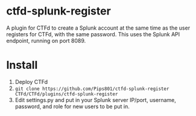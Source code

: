 # ctfd-splunk-register

A plugin for CTFd to create a Splunk account at the same time as the user registers for CTFd, with the same password.
This uses the Splunk API endpoint, running on port 8089.

# Install

1. Deploy CTFd
2. ```git clone https://github.com/Pips801/ctfd-splunk-register CTFd/CTFd/plugins/ctfd-splunk-register```
3. Edit settings.py and put in your Splunk server IP/port, username, password, and role for new users to be put in.
